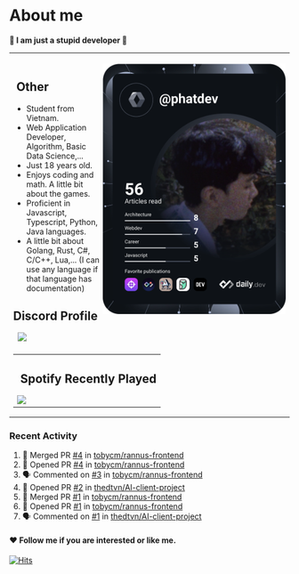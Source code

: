 # About me

<p><b>🤡 I am just a stupid developer 🤡</b></p>

<div>
    <table align="center">
        <tr>
            <td>
                <div align="right">
                    <br/>
                    <img align="right" height="450px" src="https://github.com/phatdev12/phatdev12/blob/main/devcard.svg"/>
                </div>
                <h2> ‍ ‍Other</h2>
                <ul>    
                    <li>Student from Vietnam.</li>
                    <li>Web Application Developer, Algorithm, Basic Data Science,...</li>
                    <li>Just 18 years old.</li>
                    <li>Enjoys coding and math. A little bit about the games.</li>
                    <li>Proficient in Javascript, Typescript, Python, Java languages.</li>
                    <li>A little bit about Golang, Rust, C#, C/C++, Lua,... (I can use any language if that language has documentation)</li>
                </ul>
                <h2>Discord Profile</h2>
                <span> ‍ ‍  </span><a href="https://discord.com/users/989176587469586482"><img src="https://discord-readme-badge.vercel.app/api?id=989176587469586482"/></a>
            </td>
        </tr>
        <tr>
            <td>
                <table align="center">
                    <td>
                        <h2> ‍ ‍Spotify Recently Played</h2>
                        <img align="top" src="https://spotify-recently-played-readme.vercel.app/api?user=31atwjjntby7tk6j2xodxggmlio4&count=5"/>
                    </td>
                </table>
            </td>
        </tr> 
    </table>

</div>

### Recent Activity
<!--START_SECTION:activity-->
1. 🎉 Merged PR [#4](https://github.com/tobycm/rannus-frontend/pull/4) in [tobycm/rannus-frontend](https://github.com/tobycm/rannus-frontend)
2. 💪 Opened PR [#4](https://github.com/tobycm/rannus-frontend/pull/4) in [tobycm/rannus-frontend](https://github.com/tobycm/rannus-frontend)
3. 🗣 Commented on [#3](https://github.com/tobycm/rannus-frontend/issues/3#issuecomment-2343311210) in [tobycm/rannus-frontend](https://github.com/tobycm/rannus-frontend)
4. 💪 Opened PR [#2](https://github.com/thedtvn/AI-client-project/pull/2) in [thedtvn/AI-client-project](https://github.com/thedtvn/AI-client-project)
5. 🎉 Merged PR [#1](https://github.com/tobycm/rannus-frontend/pull/1) in [tobycm/rannus-frontend](https://github.com/tobycm/rannus-frontend)
6. 💪 Opened PR [#1](https://github.com/tobycm/rannus-frontend/pull/1) in [tobycm/rannus-frontend](https://github.com/tobycm/rannus-frontend)
7. 🗣 Commented on [#1](https://github.com/thedtvn/AI-client-project/pull/1#issuecomment-2320912209) in [thedtvn/AI-client-project](https://github.com/thedtvn/AI-client-project)
<!--END_SECTION:activity-->


#### ❤ Follow me if you are interested or like me.

<a href="https://hits.sh/github.com/phatdev12/"><img alt="Hits" src="https://profile-counter.glitch.me/phatdev/count.svg"/></a>

